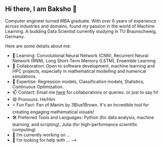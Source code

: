 ## Hi there, I am Baksho 👋

Computer engineer turned MBA graduate. With over 6 years of experience across industries and domains, found my passion in the world of Machine Learning. A budding Data Scientist currently studying in TU Braunschweig, Germany.

Here are some details about me:

- 🌱 Learning: Convolutional Neural Network (CNN), Recurrent Neural Network (RNN), Long Short-Term Memory (LSTM), Ensemble Learning
- 👯 Collaboration: Open to software development, machine learning and HPC projects, especially in mathematical modelling and numerical simulations.
- 💬 Expertise: Regression models, Classification models, Statistics, Continuous Optimization.
- 📫 Contact: Email me [here](mailto:suvinava.basak@outlook.com) for collaborations or queries. or just to say hi!
- 😄 Pronouns: He/Him
- ⚡ Fun Fact: Fan of Manim by 3Blue1Brown. It's an incredible tool for creating engaging mathematical visuals!
- 🛠️ Preferred Tools and Languages: Python (for data analysis, machine learning, and scripting), Julia (for high-performance scientific computing)
- 🔭 I’m currently working on ...
- 🤔 I’m looking for help with ...
-->
